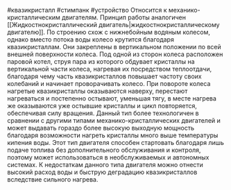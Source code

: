 #квазикристалл #стимпанк #устройство 
Относится к механико-кристаллическим двигателям. Принцип работы аналогичен [[Жидкостнокристаллический двигатель|жидкостнокристаллическому двигателю]]. По строению схож с нижнебойным водяным колесом, однако вместо потока воды колесо крутится благодаря квазикристаллам. Они закреплены в вертикальном положении по всей внешней поверхности колеса. Под одной из сторон колеса расположен паровой котел, струя пара из которого обдувает кристаллы на вертикальной части колеса, нагревая их посредством теплоотдачи, благодаря чему часть квазикристаллов повышает частоту своих колебаний и начинает проворачивать колесо. При повороте колеса нагретые квазикристаллы оказываются наверху, перестают нагреваться и постепенно остывают, уменьшая тягу, в месте нагрева же оказываются уже остывшие кристаллы и цикл повторяется, обеспечивая силу вращения. 
Данный тип более технологичен в сравнении с другими типами механико-кристаллических двигателей и может выдавать гораздо более высокую выходную мощность благодаря возможности нагреть кристаллы много выше температуры кипения воды. Этот тип двигателя способен стартовать благодаря лишь подаче топлива без дополнительного обслуживания и контроля, поэтому может использоваться в необслуживаемых и автономных системах. К недостаткам данного типа двигателя можно отнести высокий расход воды и быструю деградацию квазикристаллов вследствие сильного нагрева.